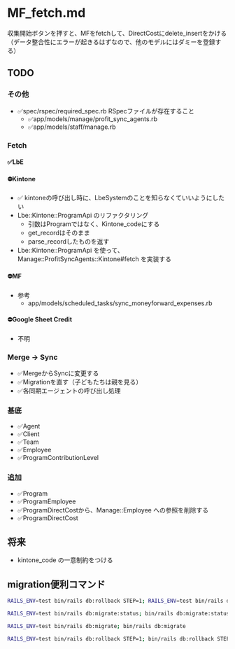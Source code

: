 # MF_fetch.md
収集開始ボタンを押すと、MFをfetchして、DirectCostにdelete_insertをかける
（データ整合性にエラーが起きるはずなので、他のモデルにはダミーを登録する）

## TODO
### その他
- ✅spec/rspec/required_spec.rb RSpecファイルが存在すること
  - ✅app/models/manage/profit_sync_agents.rb
  - ✅app/models/staff/manage.rb
### Fetch
#### ✅LbE
#### ⛔️Kintone
- ✅ kintoneの呼び出し時に、LbeSystemのことを知らなくていいようにしたい
- Lbe::Kintone::ProgramApi のリファクタリング
  - 引数はProgramではなく、Kintone_codeにする
  - get_recordはそのまま
  - parse_recordしたものを返す
- Lbe::Kintone::ProgramApi を使って、 Manage::ProfitSyncAgents::Kintone#fetch を実装する
#### ⛔️MF
- 参考
  - app/models/scheduled_tasks/sync_moneyforward_expenses.rb
#### ⛔️Google Sheet Credit
- 不明
### Merge -> Sync
- ✅MergeからSyncに変更する
- ✅Migrationを直す（子どもたちは親を見る）
- ✅各同期エージェントの呼び出し処理
### 基底
- ✅Agent
- ✅Client
- ✅Team
- ✅Employee
- ✅ProgramContributionLevel
### 追加
- ✅Program
- ✅ProgramEmployee
- ✅ProgramDirectCostから、Manage::Employee への参照を削除する
- ✅ProgramDirectCost

## 将来
- kintone_code の一意制約をつける

## migration便利コマンド
```sh
RAILS_ENV=test bin/rails db:rollback STEP=1; RAILS_ENV=test bin/rails db:migrate; bin/rails db:rollback STEP=1; bin/rails db:migrate
```

```sh
RAILS_ENV=test bin/rails db:migrate:status; bin/rails db:migrate:status
```

```sh
RAILS_ENV=test bin/rails db:migrate; bin/rails db:migrate
```

```sh
RAILS_ENV=test bin/rails db:rollback STEP=1; bin/rails db:rollback STEP=1

```

